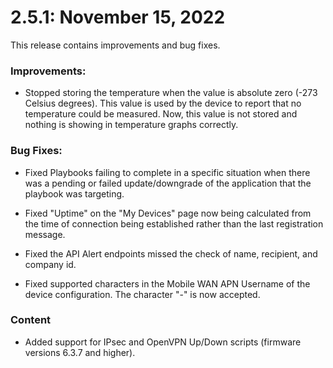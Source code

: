 # 2.5.1: November 15, 2022

This release contains improvements and bug fixes.

### Improvements:

* Stopped storing the temperature when the value is absolute zero (-273 Celsius degrees). This value is used by the device to report that no temperature could be measured. Now, this value is not stored and nothing is showing in temperature graphs correctly.

### Bug Fixes: 

* Fixed Playbooks failing to complete in a specific situation when there was a pending or failed update/downgrade of the application that the playbook was targeting.

* Fixed "Uptime" on the "My Devices" page now being calculated from the time of connection being established rather than the last registration message.

* Fixed the API Alert endpoints missed the check of name, recipient, and company id.

* Fixed supported characters in the Mobile WAN APN Username of the device configuration. The character "-" is now accepted.

### Content

* Added support for IPsec and OpenVPN Up/Down scripts (firmware versions 6.3.7 and higher).